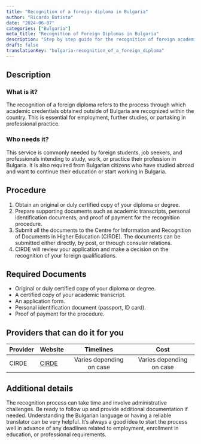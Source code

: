 ```yaml
---
title: "Recognition of a foreign diploma in Bulgaria"
author: "Ricardo Batista"
date: "2024-06-07"
categories: ["Bulgaria"]
meta_title: "Recognition of Foreign Diplomas in Bulgaria"
description: "Step by step guide for the recognition of foreign academic credentials in Bulgaria."
draft: false
translationKey: "bulgaria-recognition_of_a_foreign_diploma"
---
```


## Description
### What is it?
The recognition of a foreign diploma refers to the process through which academic credentials obtained outside of Bulgaria are recognized within the country. This is essential for employment, further studies, or partaking in professional practice.

### Who needs it?
This service is commonly needed by foreign students, job seekers, and professionals intending to study, work, or practice their profession in Bulgaria. It is also required from Bulgarian citizens who have studied abroad and want to continue their education or start working in Bulgaria.

## Procedure
1. Obtain an original or duly certified copy of your diploma or degree.
2. Prepare supporting documents such as academic transcripts, personal identification documents, and proof of payment for the recognition procedure.
3. Submit all the documents to the Centre for Information and Recognition of Documents in Higher Education (CIRDE). The documents can be submitted either directly, by post, or through consular relations.
4. CIRDE will review your application and make a decision on the recognition of your foreign qualifications.

## Required Documents
- Original or duly certified copy of your diploma or degree.
- A certified copy of your academic transcript.
- An application form.
- Personal identification document (passport, ID card).
- Proof of payment for the procedure.

## Providers that can do it for you

| Provider        |     Website      |     Timelines    |       Cost      |
| --------------- | -----------------|  :-------------: | :-------------: |
| CIRDE            |  [CIRDE](http://www.nacid.bg/en/)       |      Varies depending on case      |        Varies depending on case       |

## Additional details
The recognition process can take time and involve administrative challenges. Be ready to follow up and provide additional documentation if needed. Understanding the Bulgarian language or having a reliable translator can be very helpful. It’s always a good idea to start the process well in advance of any deadlines related to employment, enrollment in education, or professional requirements.